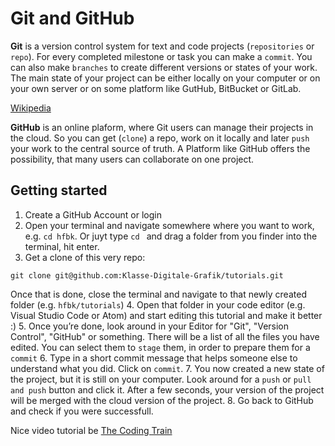 # Git and GitHub

**Git** is a version control system for text and code projects (`repositories` or `repo`). For every completed milestone or task you can make a `commit`. You can also make `branches` to create different versions or states of your work. The main state of your project can be either locally on your computer or on your own server or on some platform like GutHub, BitBucket or GitLab.

[Wikipedia](https://de.wikipedia.org/wiki/Git)

**GitHub** is an online plaform, where Git users can manage their projects in the cloud. So you can get (`clone`) a repo, work on it locally and later `push` your work to the central source of truth.
A Platform like GitHub offers the possibility, that many users can collaborate on one project.

## Getting started

1. Create a GitHub Account or login
2. Open your terminal and navigate somewhere where you want to work, e.g. `cd hfbk`. Or juyt type `cd ` and drag a folder from you finder into the terminal, hit enter.
3. Get a clone of this very repo:
```
git clone git@github.com:Klasse-Digitale-Grafik/tutorials.git
```
Once that is done, close the terminal and navigate to that newly created folder (e.g. `hfbk/tutorials`)
4. Open that folder in your code editor (e.g. Visual Studio Code or Atom) and start editing this tutorial and make it better :)
5. Once you’re done, look around in your Editor for "Git", "Version Control", "GitHub" or something. There will be a list of all the files you have edited. You can select them to `stage` them, in order to prepare them for a `commit`
6. Type in a short commit message that helps someone else to understand what you did. Click on `commit`.
7. You now created a new state of the project, but it is still on your computer. Look around for a `push` or `pull and push` button and click it. After a few seconds, your version of the project will be merged with the cloud version of the project.
8. Go back to GitHub and check if you were successfull.

Nice video tutorial be [The Coding Train](https://www.youtube.com/playlist?list=PLRqwX-V7Uu6ZF9C0YMKuns9sLDzK6zoiV)
